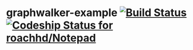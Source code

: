 graphwalker-example [![Build Status](https://travis-ci.org/GraphWalker/graphwalker-example.svg?branch=master)](https://travis-ci.org/GraphWalker/graphwalker-example) [![Codeship Status for roachhd/Notepad](https://codeship.com/projects/e5072e80-833c-0133-fb5f-2e117485f168/status)](https://codeship.com/projects/121755)
===================
